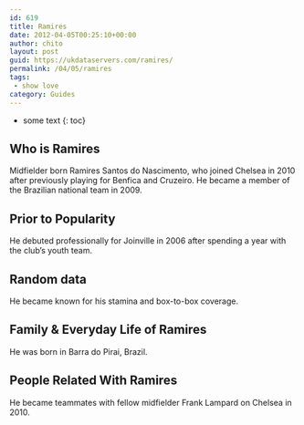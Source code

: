 ```yaml
---
id: 619
title: Ramires
date: 2012-04-05T00:25:10+00:00
author: chito
layout: post
guid: https://ukdataservers.com/ramires/
permalink: /04/05/ramires
tags:
 - show love
category: Guides
---
```


* some text
{: toc}
          
          
## Who is  Ramires
                  
                  
                  
Midfielder born Ramires Santos do Nascimento, who joined Chelsea in 2010 after previously playing for Benfica and Cruzeiro. He became a member of the Brazilian national team in 2009.
                  
                
                
                
## Prior to Popularity 
                  
                  
                  
He debuted professionally for Joinville in 2006 after spending a year with the club&#8217;s youth team.
                  
                
                
                
## Random data 
                  
                  
                  
He became known for his stamina and box-to-box coverage.
                  
                
                
                
## Family & Everyday Life of Ramires
                  
                  
                  
He was born in Barra do Pirai, Brazil.
                  
                
                
                
## People Related With  Ramires
                  
                  
                  
He became teammates with fellow midfielder Frank Lampard on Chelsea in 2010.
                  
                
              
            
          
          
          
    
    
  
